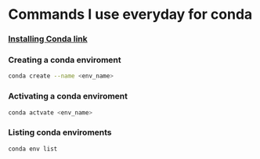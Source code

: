 # Commands I use everyday for conda

### [Installing Conda link](https://docs.conda.io/projects/conda/en/latest/user-guide/install/index.html)

### Creating a conda enviroment
```bash
conda create --name <env_name>
```

### Activating a conda enviroment
```bash
conda actvate <env_name>
```

### Listing conda enviroments
```bash
conda env list
```
